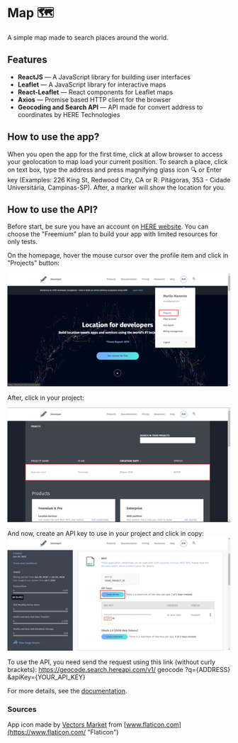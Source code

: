 # Map :world_map:

A simple map made to search places around the world.

## Features

* __ReactJS__ — A JavaScript library for building user interfaces
* __Leaflet__ — A JavaScript library for interactive maps
* __React-Leaflet__ — React components for Leaflet maps
* __Axios__ — Promise based HTTP client for the browser
* __Geocoding and Search API__ — API made for convert address to coordinates by HERE Technologies

## How to use the app?

When you open the app for the first time, click at allow browser to access your geolocation to map load your current position. To search a place, click on text box, type the address and press magnifying glass icon :mag: or Enter key (Examples: 226 King St, Redwood City, CA or R. Pitágoras, 353 - Cidade Universitária, Campinas-SP). After, a marker will show the location for you.

## How to use the API?

Before start, be sure you have an account on [HERE website](https://developer.here.com/). You can choose the "Freemium" plan to build your app with limited resources for only tests.

On the homepage, hover the mouse cursor over the profile item and click in "Projects" button:

![Homepage](./.github/homepage.png)

After, click in your project:

![Your Project](./.github/my-projects.png)

And now, create an API key to use in your project and click in copy:
![API Key](./.github/project-config.png)

To use the API, you need send the request using this link (without curly brackets): https://geocode.search.hereapi.com/v1/
geocode
?q={ADDRESS}
&apiKey={YOUR_API_KEY}

For more details, see the [documentation](https://developer.here.com/documentation).

### Sources

App icon made by [Vectors Market](https://www.flaticon.com/authors/vectors-market "Vectors Market") from [www.flaticon.com](https://www.flaticon.com/ "Flaticon")
